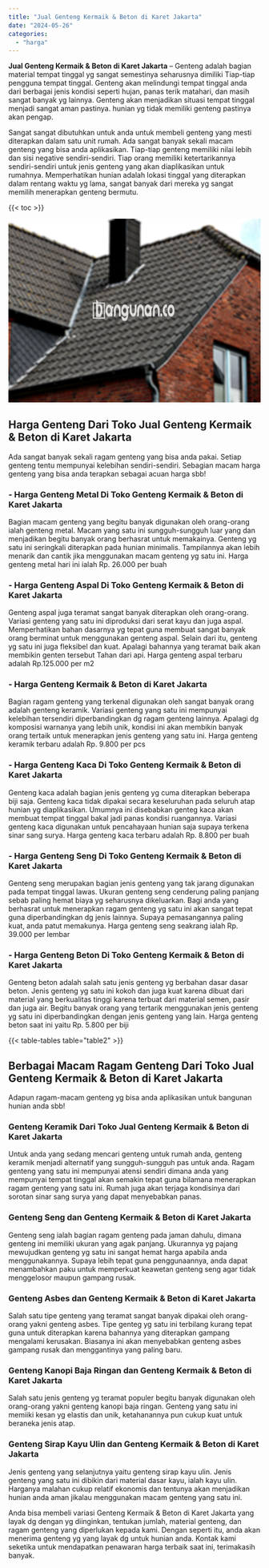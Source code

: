 ```yaml
---
title: "Jual Genteng Kermaik & Beton di Karet Jakarta"
date: "2024-05-26"
categories: 
  - "harga"
---
```


**Jual Genteng Kermaik & Beton di Karet Jakarta** – Genteng adalah bagian material tempat tinggal yg sangat semestinya seharusnya dimiliki Tiap-tiap pengguna tempat tinggal. Genteng akan melindungi tempat tinggal anda dari berbagai jenis kondisi seperti hujan, panas terik matahari, dan masih sangat banyak yg lainnya. Genteng akan menjadikan situasi tempat tinggal menjadi sangat aman pastinya. hunian yg tidak memiliki genteng pastinya akan pengap.

Sangat sangat dibutuhkan untuk anda untuk membeli genteng yang mesti diterapkan dalam satu unit rumah. Ada sangat banyak sekali macam genteng yang bisa anda aplikasikan. Tiap-tiap genteng memiliki nilai lebih dan sisi negative sendiri-sendiri. Tiap orang memiliki ketertarikannya sendiri-sendiri untuk jenis genteng yang akan diaplikasikan untuk rumahnya. Memperhatikan hunian adalah lokasi tinggal yang diterapkan dalam rentang waktu yg lama, sangat banyak dari mereka yg sangat memilih menerapkan genteng bermutu.

{{< toc >}}

![Jual Genteng Kermaik & Beton di Karet Jakarta](/images/genteng-minimalis-murah08.png)

## Harga Genteng Dari Toko Jual Genteng Kermaik & Beton di Karet Jakarta

Ada sangat banyak sekali ragam genteng yang bisa anda pakai. Setiap genteng tentu mempunyai kelebihan sendiri-sendiri. Sebagian macam harga genteng yang bisa anda terapkan sebagai acuan harga sbb!

### \- Harga Genteng Metal Di Toko Genteng Kermaik & Beton di Karet Jakarta

Bagian macam genteng yang begitu banyak digunakan oleh orang-orang ialah genteng metal. Macam yang satu ini sungguh-sungguh luar yang dan menjadikan begitu banyak orang berhasrat untuk memakainya. Genteng yg satu ini seringkali diterapkan pada hunian minimalis. Tampilannya akan lebih menarik dan cantik jika menggunakan macam genteng yg satu ini. Harga genteng metal hari ini ialah Rp. 26.000 per buah

### \- Harga Genteng Aspal Di Toko Genteng Kermaik & Beton di Karet Jakarta

Genteng aspal juga teramat sangat banyak diterapkan oleh orang-orang. Variasi genteng yang satu ini diproduksi dari serat kayu dan juga aspal. Memperhatikan bahan dasarnya yg tepat guna membuat sangat banyak orang berminat untuk menggunakan genteng aspal. Selain dari itu, genteng yg satu ini juga fleksibel dan kuat. Apalagi bahannya yang teramat baik akan membikin genten tersebut Tahan dari api. Harga genteng aspal terbaru adalah Rp.125.000 per m2

### \- Harga Genteng Kermaik & Beton di Karet Jakarta

Bagian ragam genteng yang terkenal digunakan oleh sangat banyak orang adalah genteng keramik. Variasi genteng yang satu ini mempunyai kelebihan tersendiri diperbandingkan dg ragam genteng lainnya. Apalagi dg komposisi warnanya yang lebih unik, kondisi ini akan membikin banyak orang tertaik untuk menerapkan jenis genteng yang satu ini. Harga genteng keramik terbaru adalah Rp. 9.800 per pcs

### \- Harga Genteng Kaca Di Toko Genteng Kermaik & Beton di Karet Jakarta

Genteng kaca adalah bagian jenis genteng yg cuma diterapkan beberapa biji saja. Genteng kaca tidak dipakai secara keseluruhan pada seluruh atap hunian yg diaplikasikan. Umumnya ini disebabkan genteg kaca akan membuat tempat tinggal bakal jadi panas kondisi ruangannya. Variasi genteng kaca digunakan untuk pencahayaan hunian saja supaya terkena sinar sang surya. Harga genteng kaca terbaru adalah Rp. 8.800 per buah

### \- Harga Genteng Seng Di Toko Genteng Kermaik & Beton di Karet Jakarta

Genteng seng merupakan bagian jenis genteng yang tak jarang digunakan pada tempat tinggal lawas. Ukuran genteng seng cenderung paling panjang sebab paling hemat biaya yg seharusnya dikeluarkan. Bagi anda yang berhasrat untuk menerapkan ragam genteng yg satu ini akan sangat tepat guna diperbandingkan dg jenis lainnya. Supaya pemasangannya paling kuat, anda patut memakunya. Harga genteng seng seakrang ialah Rp. 39.000 per lembar

### \- Harga Genteng Beton Di Toko Genteng Kermaik & Beton di Karet Jakarta

Genteng beton adalah salah satu jenis genteng yg berbahan dasar dasar beton. Jenis genteng yg satu ini kokoh dan juga kuat karena dibuat dari material yang berkualitas tinggi karena terbuat dari material semen, pasir dan juga air. Begitu banyak orang yang tertarik menggunakan jenis genteng yg satu ini diperbandingkan dengan jenis genteng yang lain. Harga genteng beton saat ini yaitu Rp. 5.800 per biji

{{< table-tables table="table2" >}}

## Berbagai Macam Ragam Genteng Dari Toko Jual Genteng Kermaik & Beton di Karet Jakarta

Adapun ragam-macam genteng yg bisa anda aplikasikan untuk bangunan hunian anda sbb!

### Genteng Keramik Dari Toko Jual Genteng Kermaik & Beton di Karet Jakarta

Untuk anda yang sedang mencari genteng untuk rumah anda, genteng keramik menjadi alternatif yang sungguh-sungguh pas untuk anda. Ragam genteng yang satu ini mempunyai atensi sendiri dimana anda yang mempunyai tempat tinggal akan semakin tepat guna bilamana menerapkan ragam genteng yang satu ini. Rumah juga akan terjaga kondisinya dari sorotan sinar sang surya yang dapat menyebabkan panas.

### Genteng Seng dan Genteng Kermaik & Beton di Karet Jakarta

Genteng seng ialah bagian ragam genteng pada jaman dahulu, dimana genteng ini memiliki ukuran yang agak panjang. Ukurannya yg pajang mewujudkan genteng yg satu ini sangat hemat harga apabila anda menggunakannya. Supaya lebih tepat guna penggunaannya, anda dapat menambahkan paku untuk memperkuat keawetan genteng seng agar tidak menggelosor maupun gampang rusak.

### Genteng Asbes dan Genteng Kermaik & Beton di Karet Jakarta

Salah satu tipe genteng yang teramat sangat banyak dipakai oleh orang-orang yakni genteng asbes. Tipe genteg yg satu ini terbilang kurang tepat guna untuk diterapkan karena bahannya yang diterapkan gampang mengalami kerusakan. Biasanya ini akan menyebabkan genteng asbes gampang rusak dan menggantinya yang paling baru.

### Genteng Kanopi Baja Ringan dan Genteng Kermaik & Beton di Karet Jakarta

Salah satu jenis genteng yg teramat populer begitu banyak digunakan oleh orang-orang yakni genteng kanopi baja ringan. Genteng yang satu ini memiiki kesan yg elastis dan unik, ketahanannya pun cukup kuat untuk beraneka jenis atap.

### Genteng Sirap Kayu Ulin dan Genteng Kermaik & Beton di Karet Jakarta

Jenis genteng yang selanjutnya yaitu genteng sirap kayu ulin. Jenis genteng yang satu ini dibikin dari material dasar kayu, ialah kayu ulin. Harganya malahan cukup relatif ekonomis dan tentunya akan menjadikan hunian anda aman jikalau menggunakan macam genteng yang satu ini.

Anda bisa membeli variasi Genteng Kermaik & Beton di Karet Jakarta yang layak dg dengan yg diinginkan, tentukan jumlah, material genteng, dan ragam genteng yang diperlukan kepada kami. Dengan seperti itu, anda akan menerima genteng yg yang layak dg untuk hunian anda. Kontak kami seketika untuk mendapatkan penawaran harga terbaik saat ini, terimakasih banyak.
